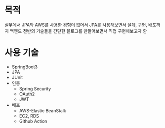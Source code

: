 # 목적
실무에서 JPA와 AWS를 사용한 경험이 없어서 JPA를 사용해보면서 설계, 구현, 배포까지 백엔드 전반의 기술들을 간단한 블로그를 만들어보면서 직접 구현해보고자 함
# 사용 기술
* SpringBoot3
* JPA
* JUnit
* 인증
  * Spring Security
  * OAuth2
  * JWT
* 배포
  * AWS-Elastic BeanStalk
  * EC2, RDS
  * Github Action
